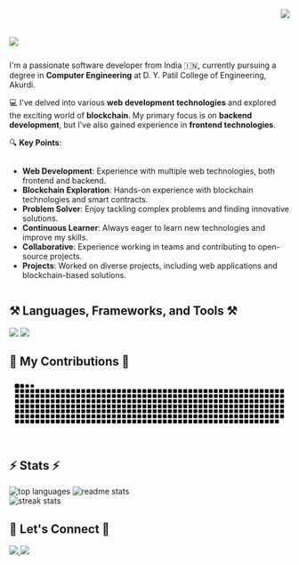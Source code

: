 <img align="right" src="https://visitor-badge.laobi.icu/badge?page_id=adityapadekar.adityapadekar" />

<h1>
    <img src="https://readme-typing-svg.herokuapp.com/?font=Righteous&size=35&width=500&height=70&duration=4000&lines=Hi+There!+👋;+I'm+Aditya+Padekar!;" />
</h1>

<div>
  <p>I'm a passionate software developer from India 🇮🇳, currently pursuing a degree in <strong>Computer Engineering</strong> at D. Y. Patil College of Engineering, Akurdi.</p>
  <p>💻 I've delved into various <strong>web development technologies</strong> and explored the exciting world of <strong>blockchain</strong>. My primary focus is on <strong>backend development</strong>, but I've also gained experience in <strong>frontend technologies</strong>.</p>
  <p>🔍 <strong>Key Points</strong>:</p>
  <ul style="text-align: left; display: inline-block;">
    <li><strong>Web Development</strong>: Experience with multiple web technologies, both frontend and backend.</li>
    <li><strong>Blockchain Exploration</strong>: Hands-on experience with blockchain technologies and smart contracts.</li>
    <li><strong>Problem Solver</strong>: Enjoy tackling complex problems and finding innovative solutions.</li>
    <li><strong>Continuous Learner</strong>: Always eager to learn new technologies and improve my skills.</li>
    <li><strong>Collaborative</strong>: Experience working in teams and contributing to open-source projects.</li>
    <li><strong>Projects</strong>: Worked on diverse projects, including web applications and blockchain-based solutions.</li>
  </ul>
</div>

<h2>⚒️ Languages, Frameworks, and Tools ⚒️</h2>
<div>
    <img src="https://skillicons.dev/icons?i=cpp,js,ts,solidity,java,py,html,css,nodejs,npm,linux,vim,github,git" />
    <img src="https://skillicons.dev/icons?i=express,react,nextjs,vite,aws,mongodb,mysql,postgres,redis,ipfs,prisma,nginx,vscode,postman" />
</div>

<h2>🐍 My Contributions 🐍</h2>
<div>
    <img alt="snake eating my contributions" src="https://raw.githubusercontent.com/adityapadekar/adityapadekar/output/github-contribution-grid-snake-dark.svg?palette=github-dark" />
</div>

<h2>⚡ Stats ⚡</h2>
<div>
    <img height="165" src="https://github-readme-stats-salesp07.vercel.app/api/top-langs/?username=adityapadekar&hide=HTML&langs_count=8&layout=compact&theme=tokyonight&border_radius=10&size_weight=0.5&count_weight=0.5&exclude_repo=github-readme-stats&card_width=400" alt="top languages"/>
    <img height="165" src="https://github-readme-stats-salesp07.vercel.app/api?username=adityapadekar&count_private=true&show_icons=true&theme=tokyonight&rank_icon=github&border_radius=10&card_width=400" alt="readme stats"/>
    <br>
    <img height="165" src="https://github-readme-streak-stats-salesp07.vercel.app/?user=adityapadekar&count_private=true&date_format=j%20M%5B%20Y%5D&mode=weekly&theme=tokyonight&border_radius=10&card_width=855" alt="streak stats"/>
</div>

<h2>🤝 Let's Connect 🤝</h2>
<div> 
    <a href="mailto:adityarpadekar@gmail.com">
        <img src="https://img.shields.io/badge/Gmail-333333?style=for-the-badge&logo=gmail&logoColor=red" />
    </a>
    <a href="https://www.linkedin.com/in/aditya-padekar-296522224" target="_blank">
        <img src="https://img.shields.io/badge/LinkedIn-0077B5?style=for-the-badge&logo=linkedin&logoColor=white" />
    </a>
</div>
